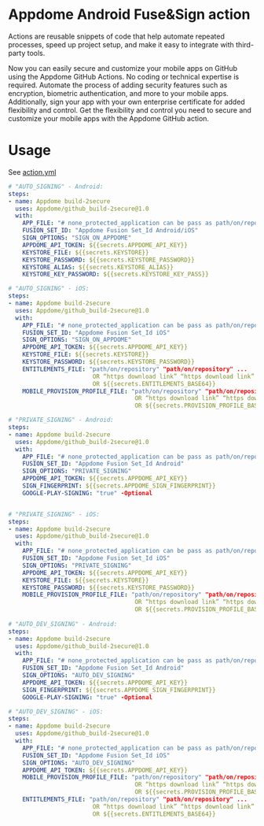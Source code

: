 # Appdome Android Fuse&Sign action

Actions are reusable snippets of code that help automate repeated processes, speed up project setup, and make it easy to integrate with third-party tools.

Now you can easily secure and customize your mobile apps on GitHub using the Appdome GitHub Actions. No coding or technical expertise is required. Automate the process of adding security features such as encryption, biometric authentication, and more to your mobile apps. Additionally, sign your app with your own enterprise certificate for added flexibility and control. Get the flexibility and control you need to secure and customize your mobile apps with the Appdome GitHub action.


# Usage

See [action.yml](action.yml)

```yaml
# "AUTO_SIGNING" - Android:
steps:
- name: Appdome build-2secure
  uses: Appdome/github_build-2secure@1.0
  with:
    APP_FILE: "# none_protected_application can be pass as path/on/repository OR https://download_link"
    FUSION_SET_ID: "Appdome Fusion Set_Id Android/iOS"
    SIGN_OPTIONS: "SIGN_ON_APPDOME"
    APPDOME_API_TOKEN: ${{secrets.APPDOME_API_KEY}}
    KEYSTORE_FILE: ${{secrets.KEYSTORE}}
    KEYSTORE_PASSWORD: ${{secrets.KEYSTORE_PASSWORD}}
    KEYSTORE_ALIAS: ${{secrets.KEYSTORE_ALIAS}}
    KEYSTORE_KEY_PASSWORD: ${{secrets.KEYSTORE_KEY_PASS}}

# "AUTO_SIGNING" - iOS:
steps:
- name: Appdome build-2secure
  uses: Appdome/github_build-2secure@1.0
  with:
    APP_FILE: "# none_protected_application can be pass as path/on/repository OR https://download_link"
    FUSION_SET_ID: "Appdome Fusion Set_Id iOS"
    SIGN_OPTIONS: "SIGN_ON_APPDOME"
    APPDOME_API_TOKEN: ${{secrets.APPDOME_API_KEY}}
    KEYSTORE_FILE: ${{secrets.KEYSTORE}}
    KEYSTORE_PASSWORD: ${{secrets.KEYSTORE_PASSWORD}}
    ENTITLEMENTS_FILE: "path/on/repository" "path/on/repository" ... 
                        OR “https download link” “https download link” ....
                        OR ${{secrets.ENTITLEMENTS_BASE64}}
    MOBILE_PROVISION_PROFILE_FILE: "path/on/repository" "path/on/repository" ...
                                    OR “https download link” “https download link” ....
                                    OR ${{secrets.PROVISION_PROFILE_BASE64}}

# "PRIVATE_SIGNING" - Android:
steps:
- name: Appdome build-2secure
  uses: Appdome/github_build-2secure@1.0
  with:
    APP_FILE: "# none_protected_application can be pass as path/on/repository OR https://download_link"
    FUSION_SET_ID: "Appdome Fusion Set_Id Android"
    SIGN_OPTIONS: "PRIVATE_SIGNING"
    APPDOME_API_TOKEN: ${{secrets.APPDOME_API_KEY}}
    SIGN_FINGERPRINT: ${{secrets.APPDOME_SIGN_FINGERPRINT}}
    GOOGLE-PLAY-SIGNING: "true" -Optional


# "PRIVATE_SIGNING" - iOS:
steps:
- name: Appdome build-2secure
  uses: Appdome/github_build-2secure@1.0
  with:
    APP_FILE: "# none_protected_application can be pass as path/on/repository OR https://download_link"
    FUSION_SET_ID: "Appdome Fusion Set_Id iOS"
    SIGN_OPTIONS: "PRIVATE_SIGNING"
    APPDOME_API_TOKEN: ${{secrets.APPDOME_API_KEY}}
    KEYSTORE_FILE: ${{secrets.KEYSTORE}}
    KEYSTORE_PASSWORD: ${{secrets.KEYSTORE_PASSWORD}}
    MOBILE_PROVISION_PROFILE_FILE: "path/on/repository" "path/on/repository" ...
                                    OR “https download link” “https download link” ....
                                    OR ${{secrets.PROVISION_PROFILE_BASE64}}
                                    
# "AUTO_DEV_SIGNING" - Android:
steps:
- name: Appdome build-2secure
  uses: Appdome/github_build-2secure@1.0
  with:
    APP_FILE: "# none_protected_application can be pass as path/on/repository OR https://download_link"
    FUSION_SET_ID: "Appdome Fusion Set_Id Android"
    SIGN_OPTIONS: "AUTO_DEV_SIGNING"
    APPDOME_API_TOKEN: ${{secrets.APPDOME_API_KEY}}
    SIGN_FINGERPRINT: ${{secrets.APPDOME_SIGN_FINGERPRINT}}
    GOOGLE-PLAY-SIGNING: "true" -Optional

# "AUTO_DEV_SIGNING" - iOS:
steps:
- name: Appdome build-2secure
  uses: Appdome/github_build-2secure@1.0
  with:
    APP_FILE: "# none_protected_application can be pass as path/on/repository OR https://download_link"
    FUSION_SET_ID: "Appdome Fusion Set_Id iOS"
    SIGN_OPTIONS: "AUTO_DEV_SIGNING"
    APPDOME_API_TOKEN: ${{secrets.APPDOME_API_KEY}}
    MOBILE_PROVISION_PROFILE_FILE: "path/on/repository" "path/on/repository" ...
                                    OR “https download link” “https download link” ....
                                    OR ${{secrets.PROVISION_PROFILE_BASE64}}
    ENTITLEMENTS_FILE: "path/on/repository" "path/on/repository" ... 
                        OR “https download link” “https download link” ....
                        OR ${{secrets.ENTITLEMENTS_BASE64}}
```

